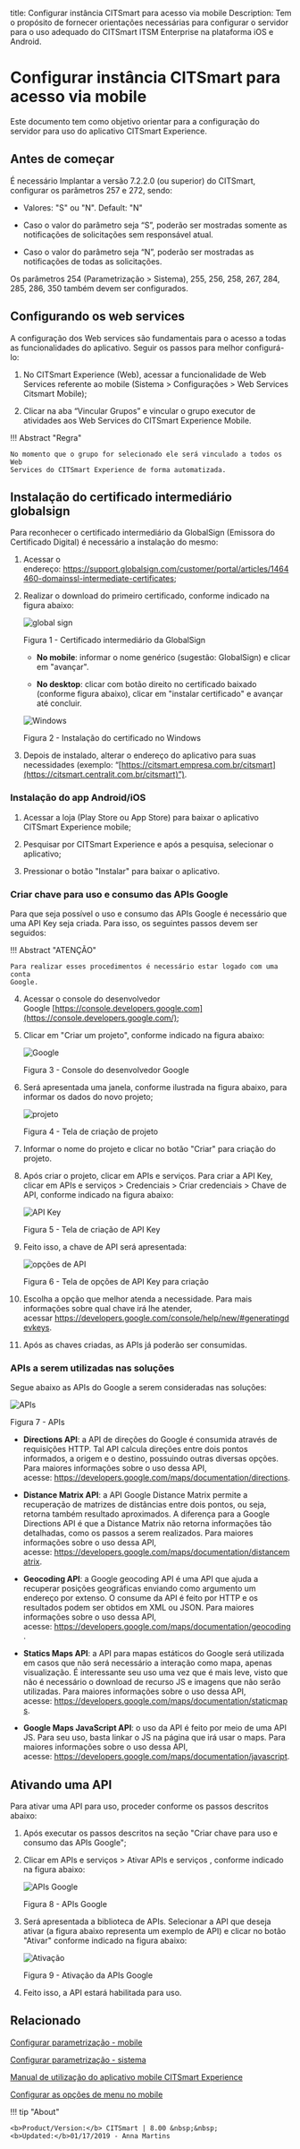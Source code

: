 title: Configurar instância CITSmart para acesso via mobile
Description: Tem o propósito de fornecer orientações necessárias para configurar o servidor para o uso adequado do CITSmart ITSM Enterprise na plataforma iOS e Android.
# Configurar instância CITSmart para acesso via mobile

Este documento tem como objetivo orientar para a configuração do servidor para uso do aplicativo CITSmart Experience.

Antes de começar
----------------

É necessário Implantar a versão 7.2.2.0 (ou superior) do CITSmart, configurar os parâmetros 257 e 272, sendo:

-   Valores: "S" ou "N". Default: "N"

-   Caso o valor do parâmetro seja “S”, poderão ser mostradas somente as
    notificações de solicitações sem responsável atual.

-   Caso o valor do parâmetro seja “N”, poderão ser mostradas as notificações de
    todas as solicitações.

Os parâmetros 254 (Parametrização > Sistema), 255, 256, 258, 267, 284, 285,
286, 350 também devem ser configurados.

Configurando os web services
----------------------------

A configuração dos Web services são fundamentais para o acesso a todas as
funcionalidades do aplicativo. Seguir os passos para melhor configurá-lo:

1.  No CITSmart Experience (Web), acessar a funcionalidade de Web Services
    referente ao mobile (Sistema > Configurações > Web Services Citsmart
    Mobile);

2.  Clicar na aba “Vincular Grupos” e vincular o grupo executor de atividades aos
    Web Services do CITSmart Experience Mobile.

!!! Abstract "Regra"

    No momento que o grupo for selecionado ele será vinculado a todos os Web
    Services do CITSmart Experience de forma automatizada.

Instalação do certificado intermediário globalsign
--------------------------------------------------

Para reconhecer o certificado intermediário da GlobalSign (Emissora do
Certificado Digital) é necessário a instalação do mesmo:

1.  Acessar o
    endereço: <https://support.globalsign.com/customer/portal/articles/1464460-domainssl-intermediate-certificates>;

2.  Realizar o download do primeiro certificado, conforme indicado na figura
    abaixo:

    ![global sign](images/android-ios-1.jpg)

    Figura 1 - Certificado intermediário da GlobalSign

    *  **No mobile**: informar o nome genérico (sugestão: GlobalSign) e clicar em
       "avançar".

    *  **No desktop**: clicar com botão direito no certificado baixado (conforme figura
       abaixo), clicar em "instalar certificado" e avançar até concluir.

    ![Windows](images/android-ios-2.jpg)

    Figura 2 - Instalação do certificado no Windows

3.  Depois de instalado, alterar o endereço do aplicativo para suas
    necessidades (exemplo:
    “[https://citsmart.empresa.com.br/citsmart](https://citsmart.centralit.com.br/citsmart)”).

### Instalação do app Android/iOS

1.  Acessar a loja (Play Store ou App Store) para baixar o aplicativo CITSmart
    Experience mobile;

2.  Pesquisar por CITSmart Experience e após a pesquisa, selecionar o aplicativo;

3.  Pressionar o botão "Instalar" para baixar o aplicativo.

### Criar chave para uso e consumo das APIs Google

Para que seja possível o uso e consumo das APIs Google é necessário que uma API
Key seja criada. Para isso, os seguintes passos devem ser seguidos:

!!! Abstract "ATENÇÃO"

    Para realizar esses procedimentos é necessário estar logado com uma conta
    Google.

4.  Acessar o console do desenvolvedor
    Google [https://console.developers.google.com](https://console.developers.google.com/);

5.  Clicar em "Criar um projeto", conforme indicado na figura abaixo:

    ![Google](images/android-ios-3.jpg)

    Figura 3 - Console do desenvolvedor Google

6.  Será apresentada uma janela, conforme ilustrada na figura abaixo, para
    informar os dados do novo projeto;

    ![projeto](images/android-ios-4.jpg)

    Figura 4 - Tela de criação de projeto

7.  Informar o nome do projeto e clicar no botão "Criar" para criação do projeto.

8.  Após criar o projeto, clicar em APIs e serviços. Para criar a API Key,
    clicar em APIs e serviços > Credenciais > Criar credenciais > Chave de API,
    conforme indicado na figura abaixo:

    ![API Key](images/android-ios-5.jpg)

    Figura 5 - Tela de criação de API Key

9.  Feito isso, a chave de API será apresentada:

    ![opções de API](images/android-ios-6.jpg)

    Figura 6 - Tela de opções de API Key para criação

10. Escolha a opção que melhor atenda a necessidade. Para mais informações sobre qual
    chave irá lhe atender,
    acessar <https://developers.google.com/console/help/new/#generatingdevkeys>.

11.  Após as chaves criadas, as APIs já poderão ser consumidas.

### APIs a serem utilizadas nas soluções

Segue abaixo as APIs do Google a serem consideradas nas soluções:

   ![APIs](images/android-ios-7.jpg)

   Figura 7 - APIs

   -   **Directions API**: a API de direções do Google é consumida através de
        requisições HTTP. Tal API calcula direções entre dois pontos informados, a
        origem e o destino, possuindo outras diversas opções. Para maiores
        informações sobre o uso dessa API,
        acesse: <https://developers.google.com/maps/documentation/directions>.

   -   **Distance Matrix API**: a API Google Distance Matrix permite a recuperação
       de matrizes de distâncias entre dois pontos, ou seja, retorna também
       resultado aproximados. A diferença para a Google Directions API é que a
       Distance Matrix não retorna informações tão detalhadas, como os passos a
       serem realizados. Para maiores informações sobre o uso dessa API,
       acesse: <https://developers.google.com/maps/documentation/distancematrix>.

   -   **Geocoding API**: a Google geocoding API é uma API que ajuda a recuperar
       posições geográficas enviando como argumento um endereço por extenso. O
       consume da API é feito por HTTP e os resultados podem ser obtidos em XML ou
       JSON. Para maiores informações sobre o uso dessa API,
       acesse: <https://developers.google.com/maps/documentation/geocoding>.

   -   **Statics Maps API**: a API para mapas estáticos do Google será utilizada em
       casos que não será necessário a interação como mapa, apenas visualização. É
       interessante seu uso uma vez que é mais leve, visto que não é necessário o
       download de recurso JS e imagens que não serão utilizadas. Para maiores
       informações sobre o uso dessa API,
       acesse: <https://developers.google.com/maps/documentation/staticmaps>.

   -   **Google Maps JavaScript API**: o uso da API é feito por meio de uma API JS.
       Para seu uso, basta linkar o JS na página que irá usar o maps. Para maiores
       informações sobre o uso dessa API,
       acesse: <https://developers.google.com/maps/documentation/javascript>.

Ativando uma API
----------------

Para ativar uma API para uso, proceder conforme os passos descritos abaixo:

1.  Após executar os passos descritos na seção "Criar chave para uso e
    consumo das APIs Google";

2.  Clicar em APIs e serviços > Ativar APIs e serviços , conforme indicado na
    figura abaixo:

    ![APIs Google](images/android-ios-8.jpg)

     Figura 8 - APIs Google

3.  Será apresentada a biblioteca de APIs. Selecionar a API que deseja ativar (a
    figura abaixo representa um exemplo de API) e clicar no botão "Ativar"
    conforme indicado na figura abaixo:

    ![Ativação](images/android-ios-9.jpg)

    Figura 9 - Ativação da APIs Google

4.  Feito isso, a API estará habilitada para uso.


Relacionado
-----------

[Configurar parametrização - mobile](/pt-br/citsmart-platform-9/platform-administration/parameters-list/configuration-parametrization-mobile.html)

[Configurar parametrização - sistema](/pt-br/citsmart-platform-9/platform-administration/parameters-list/configure-parametrization-system.html)

[Manual de utilização do aplicativo mobile CITSmart Experience](/pt-br/citsmart-platform-9/additional-features/mobile-and-field-service/apps/citsmart-app.html)

[Configurar as opções de menu no mobile](/pt-br/citsmart-platform-9/additional-features/mobile-and-field-service/configuration/configure-mobile-options.html)

!!! tip "About"

    <b>Product/Version:</b> CITSmart | 8.00 &nbsp;&nbsp;
    <b>Updated:</b>01/17/2019 - Anna Martins


